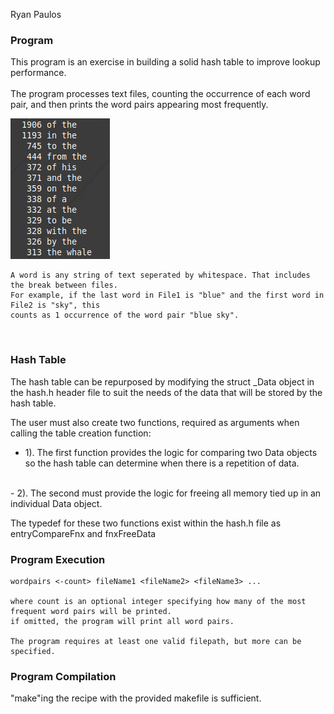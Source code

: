 Ryan Paulos<br>

### Program
This program is an exercise in building a solid hash table to improve lookup performance.  
<br>
The program processes text files, counting the occurrence of each word pair, and then prints
the word pairs appearing most frequently.

![image](./screenshots/output.png)

    A word is any string of text seperated by whitespace. That includes the break between files.
    For example, if the last word in File1 is "blue" and the first word in File2 is "sky", this
    counts as 1 occurrence of the word pair "blue sky".
<br>

### Hash Table 
The hash table can be repurposed by modifying the struct _Data object in the hash.h header file to 
suit the needs of the data that will be stored by the hash table.

The user must also create two functions, required as arguments when calling the table creation function:
<br>
- 1). The first function provides the logic for comparing two Data objects so the hash table can determine
    when there is a repetition of data.
<br>
- 2). The second must provide the logic for freeing all memory tied up in an individual Data object.

The typedef for these two functions exist within the hash.h file as entryCompareFnx and fnxFreeData 
<br>


### Program Execution
    wordpairs <-count> fileName1 <fileName2> <fileName3> ...

    where count is an optional integer specifying how many of the most frequent word pairs will be printed.
    if omitted, the program will print all word pairs.

    The program requires at least one valid filepath, but more can be specified. 


### Program Compilation
"make"ing the recipe with the provided makefile is sufficient.
